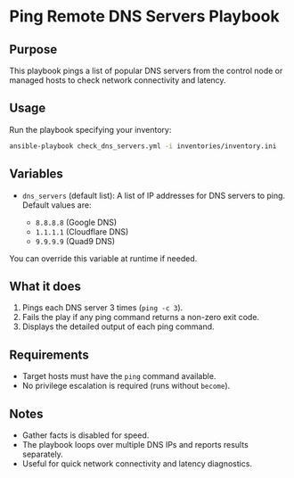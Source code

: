 # Ping Remote DNS Servers Playbook

## Purpose

This playbook pings a list of popular DNS servers from the control node or managed hosts to check network connectivity and latency.

## Usage

Run the playbook specifying your inventory:

```bash
ansible-playbook check_dns_servers.yml -i inventories/inventory.ini
```

## Variables

* `dns_servers` (default list):
  A list of IP addresses for DNS servers to ping. Default values are:

  * `8.8.8.8` (Google DNS)
  * `1.1.1.1` (Cloudflare DNS)
  * `9.9.9.9` (Quad9 DNS)

You can override this variable at runtime if needed.

## What it does

1. Pings each DNS server 3 times (`ping -c 3`).
2. Fails the play if any ping command returns a non-zero exit code.
3. Displays the detailed output of each ping command.

## Requirements

* Target hosts must have the `ping` command available.
* No privilege escalation is required (runs without `become`).

## Notes

* Gather facts is disabled for speed.
* The playbook loops over multiple DNS IPs and reports results separately.
* Useful for quick network connectivity and latency diagnostics.

